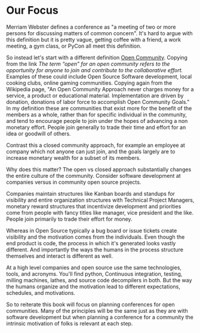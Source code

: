 # Our Focus

Merriam Webster defines a conference as "a meeting of two or more persons for discussing matters of
common concern". It's hard to argue with this definition but it is pretty vague, getting
coffee with a friend, a work meeting, a gym class, or PyCon all meet this definition.

So instead let's start with
a different definition [Open Community](https://en.wikiversity.org/wiki/Open_community_approach).
Copying from the link *The term “open” for an open community refers to the opportunity for
anyone to join and contribute to the collaborative effort.* Examples of these could include
Open Source Software development, local cooking clubs, online
gaming communities. Copying again from the Wikipedia page, 
"An Open Community Approach never charges money for a service, a product or educational material.
Implementation are driven by donation, donations of labor force to accomplish Open Community Goals."
In my definition these are communities that exist more for the benefit of the members as a whole,
rather than for specific individual in the community, and tend to encourage people to join
under the hopes of advancing a non monetary effort. People join generally to trade their
time and effort for an idea or goodwill of others.

Contrast this a closed community approach, for example an employee at company which not
anyone can just join, and the goals largely are to increase monetary wealth for a subset of its
members.

Why does this matter? The open vs closed approach substantially changes
the entire culture of the community. Consider software development at companies versus
in community open source projects.

Companies maintain structures like Kanban boards and standups for visibility and entire organization
structures with Technical Project Managers, monetary reward structures that incentivize development and
priorities come from people with fancy titles like manager, vice president and the like. 
People join primarily to trade their effort for money.

Whereas in Open Source typically a bug board or issue tickets create visibility and the motivation
comes from the individuals. Even though the end product is code, the process in which it's generated
looks vastly different. And importantly the ways the humans in the process structure themselves
and interact is different as well.

At a high level companies and open source use the same technologies, tools, and acronyms. You'll
find python, Continuous integration, testing, milling machines, lathes, and source code decompilers
in both. But the way the humans organize and the motivation lead to different expectations,
schedules, and motivations.

So to reiterate this book will focus on planning conferences for open communities.
Many of the principles will be the same just as they are with software development but when planning
a conference for a community the intrinsic motivation of folks is relevant at each step. 

